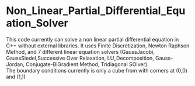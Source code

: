# Non_Linear_Partial_Differential_Equation_Solver
This code currently can solve a non linear partial differential equation in C++ without external libraries. It uses Finite Discretization, Newton Raphson Method, and 7 different linear equation solvers (GaussJacobi, GaussSiedel,Successive Over Relaxation, LU_Decomposition, Gauss-Jordan, Conjugate-BiGradient Method, Tridiagonal SOlver).  
The boundary conditions currently is only a cube from with corners at (0,0) and (1,1)  
